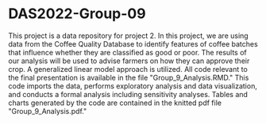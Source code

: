 # DAS2022-Group-09
This project is a data repository for project 2. In this project, we are using data from the Coffee Quality Database to identify features of coffee batches that influence whether they are classified as good or poor. The results of our analysis will be used to advise farmers on how they can approve their crop. A generalized linear model approach is utilized. All code relevant to the final presentation is available in the file "Group_9_Analysis.RMD." This code imports the data, performs exploratory analysis and data visualization, and conducts a formal analysis including sensitivity analyses. Tables and charts generated by the code are contained in the knitted pdf file "Group_9_Analysis.pdf."

